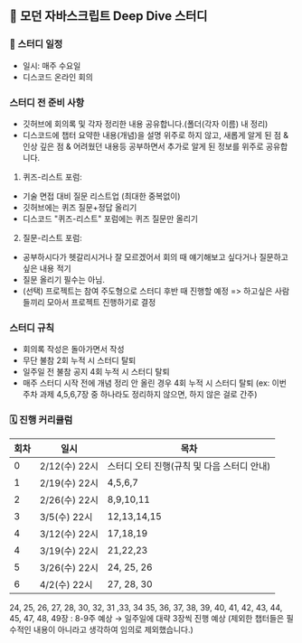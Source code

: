 ## 🦎 모던 자바스크립트 Deep Dive 스터디

### 📝 스터디 일정
- 일시: 매주 수요일
- 디스코드 온라인 회의

### 스터디 전 준비 사항
- 깃허브에 회의록 및 각자 정리한 내용 공유합니다.(폴더(각자 이름) 내 정리)
- 디스코드에 챕터 요약한 내용(개념)을 설명 위주로 하지 않고, 새롭게 알게 된 점 & 인상 깊은 점 & 어려웠던 내용등 공부하면서 추가로 알게 된 정보를 위주로 공유합니다.
1. 퀴즈-리스트 포럼:
- 기술 면접 대비 질문 리스트업 (최대한 중복없이)
- 깃허브에는 퀴즈 질문+정답 올리기
- 디스코드 "퀴즈-리스트" 포럼에는 퀴즈 질문만 올리기
2. 질문-리스트 포럼:
- 공부하시다가 헷갈리시거나 잘 모르겠어서 회의 때 얘기해보고 싶다거나 질문하고 싶은 내용 적기
- 질문 올리기 필수는 아님.
- (선택) 프로젝트는 참여 주도형으로 스터디 후반 때 진행할 예정 => 하고싶은 사람들끼리 모아서 프로젝트 진행하기로 결정

### 스터디 규칙
- 회의록 작성은 돌아가면서 작성
- 무단 불참 2회 누적 시 스터디 탈퇴
- 일주일 전 불참 공지 4회 누적 시 스터디 탈퇴
- 매주 스터디 시작 전에 개념 정리 안 올린 경우 4회 누적 시 스터디 탈퇴 (ex: 이번 주차 과제 4,5,6,7장 중 하나라도 정리하지 않으면, 하지 않은 걸로 간주)

### 🗓 진행 커리큘럼

|회차|일시|목차|
|------|---|---|
|0|2/12(수) 22시|스터디 오티 진행(규칙 및 다음 스터디 안내)|
|1|2/19(수) 22시|4,5,6,7|
|2|2/26(수) 22시|8,9,10,11|
|3|3/5(수) 22시|12,13,14,15|
|4|3/12(수) 22시|17,18,19|
|4|3/19(수) 22시|21,22,23|
|5|3/26(수) 22시|24, 25, 26|
|6|4/2(수) 22시|27, 28, 30|


24, 25, 26, 27, 28, 30, 32, 31 ,33, 34 35, 36, 37, 38, 39, 40, 41, 42, 43, 44, 45, 47, 48, 49장 : 8-9주 예상
→ 일주일에 대략 3장씩 진행 예상
(제외한 챕터들은 필수적인 내용이 아니라고 생각하여 임의로 제외했습니다.)
